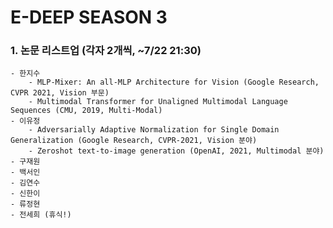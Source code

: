 # E-DEEP SEASON 3

### 1. 논문 리스트업 (각자 2개씩, ~7/22 21:30)
   
    - 한지수
        - MLP-Mixer: An all-MLP Architecture for Vision (Google Research, CVPR 2021, Vision 부문)
        - Multimodal Transformer for Unaligned Multimodal Language Sequences (CMU, 2019, Multi-Modal)
    - 이유정
        - Adversarially Adaptive Normalization for Single Domain Generalization (Google Research, CVPR-2021, Vision 분야)
        - Zeroshot text-to-image generation (OpenAI, 2021, Multimodal 분야)
    - 구재원
    - 백서인
    - 김연수
    - 신한이
    - 류정현
    - 전세희 (휴식!)


